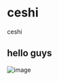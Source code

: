 # ceshi
ceshi
## hello guys
![image](https://qgt-style.oss-cn-hangzhou.aliyuncs.com/newcoursep4/g1/g1-2-2/tenor.gif)

